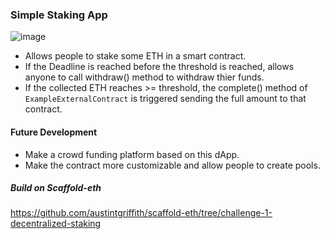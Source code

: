 ### Simple Staking App
![image](https://user-images.githubusercontent.com/55044774/124361836-dab84000-dc4e-11eb-955d-bf759d6e8977.png)

- Allows people to stake some ETH in a smart contract.
- If the Deadline is reached before the threshold is reached, allows anyone to call withdraw() method to withdraw thier funds.
- If the collected ETH reaches >= threshold, the complete() method of `ExampleExternalContract` is triggered sending the full amount to that contract.

#### Future Development
- Make a crowd funding platform based on this dApp.
- Make the contract more customizable and allow people to create pools.

##### Build on Scaffold-eth
https://github.com/austintgriffith/scaffold-eth/tree/challenge-1-decentralized-staking
